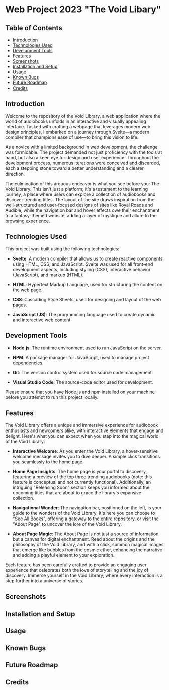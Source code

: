 # Web Project 2023 "The Void Libary"

## Table of Contents
- [Introduction](#introduction)
- [Technologies Used](#technologies-used)
- [Development Tools](#development-tools)
- [Features](#features)
- [Screenshots](#screenshots)
- [Installation and Setup](#installation-and-setup)
- [Usage](#usage)
- [Known Bugs](#known-bugs)
- [Future Roadmap](#future-roadmap)
- [Credits](#credits)

## Introduction
Welcome to the repository of the Void Library, a web application where the world of audiobooks unfolds in an interactive and visually appealing interface. Tasked with crafting a webpage that leverages modern web design principles, I embarked on a journey through Svelte—a modern compiler that champions ease of use—to bring this vision to life.

As a novice with a limited background in web development, the challenge was formidable. The project demanded not just proficiency with the tools at hand, but also a keen eye for design and user experience. Throughout the development process, numerous iterations were conceived and discarded, each a stepping stone toward a better understanding and a clearer direction.

The culmination of this arduous endeavor is what you see before you: The Void Library. This isn't just a platform; it's a testament to the learning journey, a place where users can explore a collection of audiobooks and discover trending titles. The layout of the site draws inspiration from the well-structured and user-focused designs of sites like Royal Roads and Audible, while the navigation bar and hover effects owe their enchantment to a fantasy-themed website, adding a layer of mystique and allure to the browsing experience.

## Technologies Used

This project was built using the following technologies:

- **Svelte**: A modern compiler that allows us to create reactive components using HTML, CSS, and JavaScript. Svelte was used for all front-end development aspects, including styling (CSS), interactive behavior (JavaScript), and markup (HTML).

- **HTML**: Hypertext Markup Language, used for structuring the content on the web page.

- **CSS**: Cascading Style Sheets, used for designing and layout of the web pages.

- **JavaScript (JS)**: The programming language used to create dynamic and interactive web content.

## Development Tools

- **Node.js**: The runtime environment used to run JavaScript on the server.

- **NPM**: A package manager for JavaScript, used to manage project dependencies.

- **Git**: The version control system used for source code management.

- **Visual Studio Code**: The source-code editor used for development.

Please ensure that you have Node.js and npm installed on your machine before you attempt to run this project locally.

## Features

The Void Library offers a unique and immersive experience for audiobook enthusiasts and newcomers alike, with interactive elements that engage and delight. Here's what you can expect when you step into the magical world of the Void Library:

- **Interactive Welcome**: As you enter the Void Library, a hover-sensitive welcome message invites you to dive deeper. A simple click transitions you seamlessly to the home page.

- **Home Page Insights**: The home page is your portal to discovery, featuring a preview of the top three trending audiobooks (note: this feature is conceptual and not currently functional). Additionally, an intriguing "Releasing Soon" section keeps you informed about the upcoming titles that are about to grace the library's expansive collection.

- **Navigational Wonder**: The navigation bar, positioned on the left, is your guide to the wonders of the Void Library. It's here you can choose to "See All Books", offering a gateway to the entire repository, or visit the "About Page" to uncover the lore of the Void Library.

- **About Page Magic**: The About Page is not just a source of information but a canvas for digital enchantment. Read about the origins and the philosophy of the Void Library, and with a click, summon magical images that emerge like bubbles from the cosmic ether, enhancing the narrative and adding a playful element to your exploration.

Each feature has been carefully crafted to provide an engaging user experience that celebrates both the love of storytelling and the joy of discovery. Immerse yourself in the Void Library, where every interaction is a step further into a universe of stories.

## Screenshots

## Installation and Setup

## Usage

## Known Bugs

## Future Roadmap

## Credits
